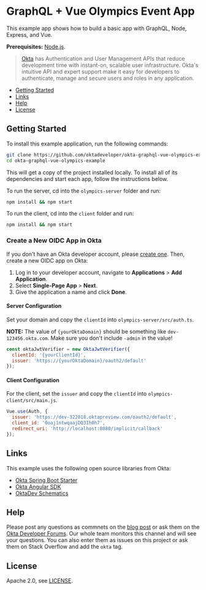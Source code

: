 # GraphQL + Vue Olympics Event App

This example app shows how to build a basic app with GraphQL, Node, Express, and Vue.

**Prerequisites:** [Node.js](https://nodejs.org/).

> [Okta](https://developer.okta.com/) has Authentication and User Management APIs that reduce development time with instant-on, scalable user infrastructure. Okta's intuitive API and expert support make it easy for developers to authenticate, manage and secure users and roles in any application.

* [Getting Started](#getting-started)
* [Links](#links)
* [Help](#help)
* [License](#license)

## Getting Started

To install this example application, run the following commands:

```bash
git clone https://github.com/oktadeveloper/okta-graphql-vue-olympics-example.git
cd okta-graphql-vue-olympics-example
```

This will get a copy of the project installed locally. To install all of its dependencies and start each app, follow the instructions below.

To run the server, cd into the `olympics-server` folder and run:

```bash
npm install && npm start
```

To run the client, cd into the `client` folder and run:

```bash
npm install && npm start
```

### Create a New OIDC App in Okta

If you don't have an Okta developer account, please [create one](https://developer.okta.com/signup/). Then, create a new OIDC app on Okta:

1. Log in to your developer account, navigate to **Applications** > **Add Application**.
3. Select **Single-Page App** > **Next**.
4. Give the application a name and click **Done**.

#### Server Configuration

Set your domain and copy the `clientId` into `olympics-server/src/auth.ts`.

**NOTE:** The value of `{yourOktaDomain}` should be something like `dev-123456.okta.com`. Make sure you don't include `-admin` in the value!

```javascript
const oktaJwtVerifier = new OktaJwtVerifier({
  clientId: '{yourClientId}',
  issuer: 'https://{yourOktaDomain}/oauth2/default'
});
```

#### Client Configuration

For the client, set the `issuer` and copy the `clientId` into `olympics-client/src/main.js`.

```javascript
Vue.use(Auth, {
  issuer: 'https://dev-322018.oktapreview.com/oauth2/default',
  client_id: '0oaj1ntwqaajDQ3Ih0h7',
  redirect_uri: 'http://localhost:8080/implicit/callback'
});
```

## Links

This example uses the following open source libraries from Okta:

* [Okta Spring Boot Starter](https://github.com/okta/okta-spring-boot#readme)
* [Okta Angular SDK](https://github.com/okta/okta-oidc-js/tree/master/packages/okta-angular#readme)
* [OktaDev Schematics](https://github.com/oktadeveloper/schematics#readme)

## Help

Please post any questions as commnets on the [blog post](https://developer.okta.com/blog/2019/??/??) or ask them on the [Okta Developer Forums](https://devforum.okta.com/). Our whole team monitors this channel and will see your questions. You can also enter them as issues on this project or ask them on Stack Overflow and add the `okta` tag.

## License

Apache 2.0, see [LICENSE](LICENSE).
